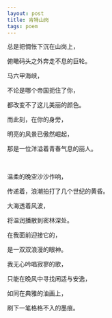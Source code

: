 ```yaml
---
layout: post
title: 肯特山岗
tags: poem
---
```



总是把惆怅下沉在山岗上，

俯瞰码头之外奔走不息的巨轮。

马六甲海峡，

不论是哪个帝国扼住了你，

都改变不了这儿美丽的颜色。

而此刻，在你的身旁，

明亮的风景已傲然崛起，

那是一位洋溢着青春气息的丽人。

<br>

温柔的晚空沙沙作响，

传递着，浪潮拍打了几个世纪的黄昏。

大海透着风波，

将温润播散到密林深处。

在我面前迎接它的，

是一双双浪漫的眼神。

我无心吟唱寂寥的歌，

只能在晚风中寻找闲适与安逸，

如同在典雅的油画上，

刷下一笔格格不入的墨痕。


